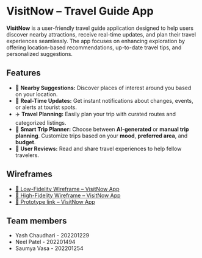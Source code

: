 # VisitNow – Travel Guide App

**VisitNow** is a user-friendly travel guide application designed to help users discover nearby attractions, receive real-time updates, and plan their travel experiences seamlessly. The app focuses on enhancing exploration by offering location-based recommendations, up-to-date travel tips, and personalized suggestions.

## Features

- 📍 **Nearby Suggestions:** Discover places of interest around you based on your location.
- 🔔 **Real-Time Updates:** Get instant notifications about changes, events, or alerts at tourist spots.
- ✈️ **Travel Planning:** Easily plan your trip with curated routes and categorized listings.
- 🧠 **Smart Trip Planner:** Choose between **AI-generated** or **manual trip planning**. Customize trips based on your **mood**, **preferred area**, and **budget**.
- 💬 **User Reviews:** Read and share travel experiences to help fellow travelers.

## Wireframes

- [🔗 Low-Fidelity Wireframe – VisitNow App](https://www.figma.com/design/VDj6nKcnuuimKec2iECaJF/LF-Wireframe?node-id=269-446&t=RisSpcYH9vksRsxj-1)  
- [🔗 High-Fidelity Wireframe – VisitNow App](https://www.figma.com/design/VDj6nKcnuuimKec2iECaJF/LF-Wireframe?node-id=0-1&t=RisSpcYH9vksRsxj-1)
- [🔗 Prototype link – VisitNow App](https://www.figma.com/proto/VDj6nKcnuuimKec2iECaJF/LF-Wireframe?node-id=0-1&t=PuA0P9UiREmLTKUs-1)


## Team members

- Yash Chaudhari - 202201229
- Neel Patel - 202201494
- Saumya Vasa - 202201254
